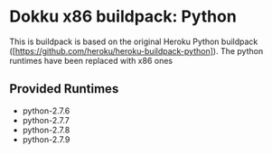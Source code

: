 Dokku x86 buildpack: Python
========================

This is buildpack is based on the original Heroku Python buildpack ([https://github.com/heroku/heroku-buildpack-python]). The python runtimes have been replaced with x86 ones


Provided Runtimes
-----------------

- python-2.7.6
- python-2.7.7
- python-2.7.8
- python-2.7.9

